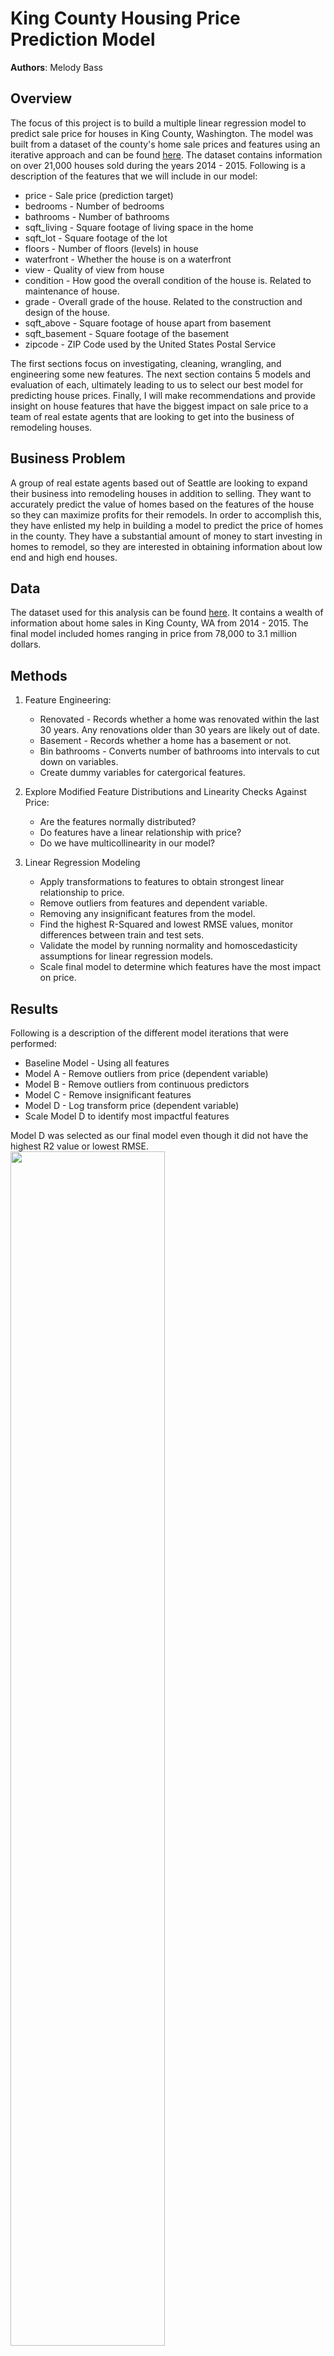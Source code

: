 # King County Housing Price Prediction Model

**Authors**: Melody Bass

## Overview

The focus of this project is to build a multiple linear regression model to predict sale price for houses in King County, Washington. The model was built from a dataset of the county's home sale prices and features using an iterative approach and can be found [here](./data/kc_house_data.csv). The dataset contains information on over 21,000 houses sold during the years 2014 - 2015. Following is a description of the features that we will include in our model:

* price - Sale price (prediction target)
* bedrooms - Number of bedrooms
* bathrooms - Number of bathrooms
* sqft_living - Square footage of living space in the home
* sqft_lot - Square footage of the lot
* floors - Number of floors (levels) in house
* waterfront - Whether the house is on a waterfront
* view - Quality of view from house
* condition - How good the overall condition of the house is. Related to maintenance of house.
* grade - Overall grade of the house. Related to the construction and design of the house.
* sqft_above - Square footage of house apart from basement
* sqft_basement - Square footage of the basement
* zipcode - ZIP Code used by the United States Postal Service

The first sections focus on investigating, cleaning, wrangling, and engineering some new features. The next section contains 5 models and evaluation of each, ultimately leading to us to select our best model for predicting house prices. Finally, I will make recommendations and provide insight on house features that have the biggest impact on sale price to a team of real estate agents that are looking to get into the business of remodeling houses.

## Business Problem

A group of real estate agents based out of Seattle are looking to expand their business into remodeling houses in addition to selling. They want to accurately predict the value of homes based on the features of the house so they can maximize profits for their remodels. In order to accomplish this, they have enlisted my help in building a model to predict the price of homes in the county. They have a substantial amount of money to start investing in homes to remodel, so they are interested in obtaining information about low end and high end houses.

## Data

The dataset used for this analysis can be found [here](./data/kc_house_data.csv). It contains a wealth of information about home sales in King County, WA from 2014 - 2015. The final model included homes ranging in price from 78,000 to 3.1 million dollars.

## Methods

1. Feature Engineering:

    * Renovated - Records whether a home was renovated within the last 30 years. Any renovations older than 30       years are likely out of date.
    * Basement - Records whether a home has a basement or not.
    * Bin bathrooms - Converts number of bathrooms into intervals to cut down on variables.
    * Create dummy variables for catergorical features.
    
2. Explore Modified Feature Distributions and Linearity Checks Against Price:

    * Are the features normally distributed?
    * Do features have a linear relationship with price?
    * Do we have multicollinearity in our model?
    
3. Linear Regression Modeling

    * Apply transformations to features to obtain strongest linear relationship to price.
    * Remove outliers from features and dependent variable.
    * Removing any insignificant features from the model.
    * Find the highest R-Squared and lowest RMSE values, monitor differences between train and test sets.
    * Validate the model by running normality and homoscedasticity assumptions for linear regression models.
    * Scale final model to determine which features have the most impact on price.

## Results

Following is a description of the different model iterations that were performed:

   * Baseline Model - Using all features
   * Model A - Remove outliers from price (dependent variable)
   * Model B - Remove outliers from continuous predictors
   * Model C - Remove insignificant features
   * Model D - Log transform price (dependent variable)
   * Scale Model D to identify most impactful features
    
Model D was selected as our final model even though it did not have the highest R2 value or lowest RMSE. 
<img src = "./images/final_model_stats.png" width=70%> <br />
It was the best performing model when considering linear regression assumptions of normality and homoscedasticity.    <br />
<img src = "./images/final_qq_plot.png" width=70%> <br />
<img src = "./images/final_resid_plot.png" width=70%> <br />
  

## Conclusions

Multiple linear regression analysis was used to build a model to predict housing prices in King County, WA. After 4 iterations from our baseline model, the results of the final regression model (Model D) indicated that 83 predictors explained 85.2% of the variance in the dataset(R2= 0.852). The RMSE of the final model was $108,603.30, which is the error in our price prediction. The metrics from the train and test sets showed that the model was not overfitted or underfitted.  The range of prices in the final model was 78k to 3.1 million dollars.  All of the independent variables used in the model were significant predictors of sale price with p-values less than 0.05.

Following are features that have the most positive effect on sale price:

   * For every 1 square foot of living space, the price is increased by 0.03%.
   * Location is 2nd highest indicator of price. Our top 10 zipcodes (98039, 98004, 98112, 98109, 98119,            98102, 98105, 98040, 98199, 98107) were 142 to 281% higher in price than our baseline zipcode of 98001.
<img src = "./images/high_low_zips.png" width=70%> <br />
<img src = "./images/top_zips.png" width=70%> <br />

Following are features that have the most negative impact on sale price:

   * Homes with a basement decreases the price by 6.11%.
   * Homes with 3 floors decreases the price by 7.49%. More floors is less desirable.

Following are some other notable conclusions:

   * Price for homes with a waterfront are 64.5% higher than homes without a waterfront.
   * Homes that have been renovated in the last 30 years will increase the price by 8.40%.
   * Homes with a view rated as 4 (highest rating- i.e. Mt. Rainier, Olympics, Cascades, Territorial, Seattle      Skyline, Puget Sound, etc) increase the price by 45.59%.

Future work to improve on this model would be to make multiple models in different price ranges (i.e. 100k - 500k, 500k - 1 million, etc). Our model has limitations due to the wide range of prices in the dataset such as an error of $108,000 in predicting the price, especially on the low end (error is higher than the lowest priced home in the model). Another interesting extension to the project for future work is adding school districts grade into the model.


## For More Information

Please review my full analysis in [my Jupyter Notebook](./student.ipynb) or my [presentation](./presentation.pdf).

For any additional questions, please contact **Melody Bass @ meljoy1099@gmail.com**

## Repository Structure

```
├── README.md                           <- The top-level README for reviewers of this project
├── student.ipynb                       <- Narrative documentation of analysis in Jupyter notebook
├── presentation.pdf                    <- PDF version of project presentation
├── data                                <- Both sourced externally and generated from code
└── images                              <- Both sourced externally and generated from code
└── code.                               <- Both sourced externally and generated from code
```

